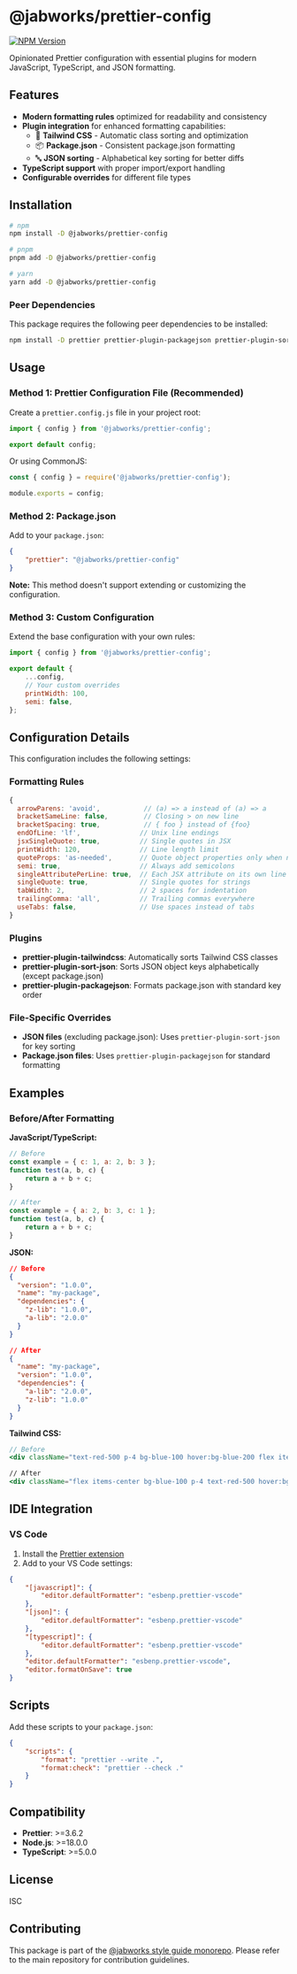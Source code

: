 # @jabworks/prettier-config

[![NPM Version](https://img.shields.io/npm/v/%40jabworks%2Fprettier-config?style=flat-square&logo=npm)](https://www.npmjs.com/package/@jabworks/prettier-config)

Opinionated Prettier configuration with essential plugins for modern JavaScript, TypeScript, and JSON formatting.

## Features

- **Modern formatting rules** optimized for readability and consistency
- **Plugin integration** for enhanced formatting capabilities:
  - 🎨 **Tailwind CSS** - Automatic class sorting and optimization
  - 📦 **Package.json** - Consistent package.json formatting
  - 🔤 **JSON sorting** - Alphabetical key sorting for better diffs
- **TypeScript support** with proper import/export handling
- **Configurable overrides** for different file types

## Installation

```bash
# npm
npm install -D @jabworks/prettier-config

# pnpm
pnpm add -D @jabworks/prettier-config

# yarn
yarn add -D @jabworks/prettier-config
```

### Peer Dependencies

This package requires the following peer dependencies to be installed:

```bash
npm install -D prettier prettier-plugin-packagejson prettier-plugin-sort-json prettier-plugin-tailwindcss
```

## Usage

### Method 1: Prettier Configuration File (Recommended)

Create a `prettier.config.js` file in your project root:

```javascript
import { config } from '@jabworks/prettier-config';

export default config;
```

Or using CommonJS:

```javascript
const { config } = require('@jabworks/prettier-config');

module.exports = config;
```

### Method 2: Package.json

Add to your `package.json`:

```json
{
	"prettier": "@jabworks/prettier-config"
}
```

**Note:** This method doesn't support extending or customizing the configuration.

### Method 3: Custom Configuration

Extend the base configuration with your own rules:

```javascript
import { config } from '@jabworks/prettier-config';

export default {
	...config,
	// Your custom overrides
	printWidth: 100,
	semi: false,
};
```

## Configuration Details

This configuration includes the following settings:

### Formatting Rules

```javascript
{
  arrowParens: 'avoid',           // (a) => a instead of (a) => a
  bracketSameLine: false,         // Closing > on new line
  bracketSpacing: true,           // { foo } instead of {foo}
  endOfLine: 'lf',               // Unix line endings
  jsxSingleQuote: true,          // Single quotes in JSX
  printWidth: 120,               // Line length limit
  quoteProps: 'as-needed',       // Quote object properties only when needed
  semi: true,                    // Always add semicolons
  singleAttributePerLine: true,  // Each JSX attribute on its own line
  singleQuote: true,             // Single quotes for strings
  tabWidth: 2,                   // 2 spaces for indentation
  trailingComma: 'all',          // Trailing commas everywhere
  useTabs: false,                // Use spaces instead of tabs
}
```

### Plugins

- **prettier-plugin-tailwindcss**: Automatically sorts Tailwind CSS classes
- **prettier-plugin-sort-json**: Sorts JSON object keys alphabetically (except package.json)
- **prettier-plugin-packagejson**: Formats package.json with standard key order

### File-Specific Overrides

- **JSON files** (excluding package.json): Uses `prettier-plugin-sort-json` for key sorting
- **Package.json files**: Uses `prettier-plugin-packagejson` for standard formatting

## Examples

### Before/After Formatting

**JavaScript/TypeScript:**

```javascript
// Before
const example = { c: 1, a: 2, b: 3 };
function test(a, b, c) {
	return a + b + c;
}

// After
const example = { a: 2, b: 3, c: 1 };
function test(a, b, c) {
	return a + b + c;
}
```

**JSON:**

```json
// Before
{
  "version": "1.0.0",
  "name": "my-package",
  "dependencies": {
    "z-lib": "1.0.0",
    "a-lib": "2.0.0"
  }
}

// After
{
  "name": "my-package",
  "version": "1.0.0",
  "dependencies": {
    "a-lib": "2.0.0",
    "z-lib": "1.0.0"
  }
}
```

**Tailwind CSS:**

```jsx
// Before
<div className="text-red-500 p-4 bg-blue-100 hover:bg-blue-200 flex items-center">

// After
<div className="flex items-center bg-blue-100 p-4 text-red-500 hover:bg-blue-200">
```

## IDE Integration

### VS Code

1. Install the [Prettier extension](https://marketplace.visualstudio.com/items?itemName=esbenp.prettier-vscode)
2. Add to your VS Code settings:

```json
{
	"[javascript]": {
		"editor.defaultFormatter": "esbenp.prettier-vscode"
	},
	"[json]": {
		"editor.defaultFormatter": "esbenp.prettier-vscode"
	},
	"[typescript]": {
		"editor.defaultFormatter": "esbenp.prettier-vscode"
	},
	"editor.defaultFormatter": "esbenp.prettier-vscode",
	"editor.formatOnSave": true
}
```

## Scripts

Add these scripts to your `package.json`:

```json
{
	"scripts": {
		"format": "prettier --write .",
		"format:check": "prettier --check ."
	}
}
```

## Compatibility

- **Prettier**: >=3.6.2
- **Node.js**: >=18.0.0
- **TypeScript**: >=5.0.0

## License

ISC

## Contributing

This package is part of the [@jabworks style guide monorepo](https://github.com/hieu1871998/style-guide). Please refer to the main repository for contribution guidelines.
